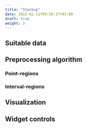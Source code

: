 ```yaml
---
title: "Stackup"
date: 2022-02-11T09:56:17+01:00
draft: true
weight: 3
---
```


## Suitable data

## Preprocessing algorithm

### Point-regions

### Interval-regions

## Visualization

## Widget controls